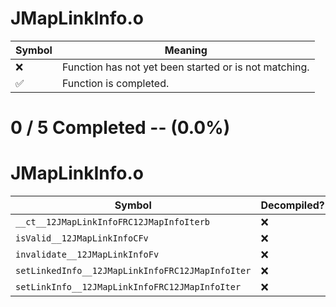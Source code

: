 # JMapLinkInfo.o
| Symbol | Meaning 
| ------------- | ------------- 
| :x: | Function has not yet been started or is not matching. 
| :white_check_mark: | Function is completed. 


# 0 / 5 Completed -- (0.0%)
# JMapLinkInfo.o
| Symbol | Decompiled? |
| ------------- | ------------- |
| `__ct__12JMapLinkInfoFRC12JMapInfoIterb` | :x: |
| `isValid__12JMapLinkInfoCFv` | :x: |
| `invalidate__12JMapLinkInfoFv` | :x: |
| `setLinkedInfo__12JMapLinkInfoFRC12JMapInfoIter` | :x: |
| `setLinkInfo__12JMapLinkInfoFRC12JMapInfoIter` | :x: |
